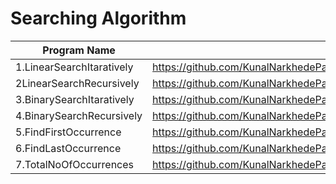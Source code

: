 # Searching Algorithm

| Program Name             | Link Of Souce code                                                                   |
| ----------------- | ------------------------------------------------------------------ |
1.LinearSearchItaratively   |https://github.com/KunalNarkhedePatil/LogicBuilding/blob/main/SearchingTechniques/LinearSearchItaratively.cpp
2LinearSearchRecursively   |https://github.com/KunalNarkhedePatil/LogicBuilding/blob/main/SearchingTechniques/LinearSearchRecursively.cpp
3.BinarySearchItaratively   |https://github.com/KunalNarkhedePatil/LogicBuilding/blob/main/SearchingTechniques/BinarySearchItaratively.cpp
4.BinarySearchRecursively   |https://github.com/KunalNarkhedePatil/LogicBuilding/blob/main/SearchingTechniques/BinarySearchRecursively.cpp
5.FindFirstOccurrence   |https://github.com/KunalNarkhedePatil/LogicBuilding/blob/main/SearchingTechniques/FindFirstOccurrence.cpp
6.FindLastOccurrence   |https://github.com/KunalNarkhedePatil/LogicBuilding/blob/main/SearchingTechniques/FindLastOccurrence.cpp
7.TotalNoOfOccurrences   |https://github.com/KunalNarkhedePatil/LogicBuilding/blob/main/SearchingTechniques/TotalNoOfOccurrences.cpp

